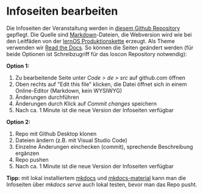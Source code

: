 # Infoseiten bearbeiten

Die Infoseiten der Veranstaltung werden in [diesem Github Repository](https://github.com/cogneon/loscon25) gepflegt. Die Quelle sind [Markdown](https://de.wikipedia.org/wiki/Markdown)-Dateien, die Webversion wird wie bei den Leitfäden von der [lernOS Produktionskette](https://github.com/cogneon/loscon24/blob/main/.github/workflows/lernos-produktionskette.yml) erzeugt. Als Theme verwenden wir [Read the Docs](https://www.mkdocs.org/user-guide/choosing-your-theme/). So können die Seiten geändert werden (für beide Optionen ist Schreibzugriff für das loscon Repository notwendig):

**Option 1:**

1. Zu bearbeitende Seite unter *Code > de > src* auf github.com öffnen
1. Oben rechts auf "Edit this file" klicken, die Datei öffnet sich in einem Online-Editor (Markdown, kein WYSIWYG)
1. Änderungen durchführen
1. Änderungen durch Klick auf *Commit changes* speichern
1. Nach ca. 1 Minute ist die neue Version der Infoseiten verfügbar

**Option 2:**

1. Repo mit Github Desktop klonen
1. Dateien ändern (z.B. mit Visual Studio Code)
1. Einzelne Änderungen einchecken (commit), sprechende Beschreibung ergänzen
1. Repo pushen
1. Nach ca. 1 Minute ist die neue Version der Infoseiten verfügbar

**Tipp:** mit lokal installiertem [mkdocs](https://www.mkdocs.org/) und [mkdocs-material](https://squidfunk.github.io/mkdocs-material/) kann man die Infoseiten über *mkdocs serve* auch lokal testen, bevor man das Repo pusht.